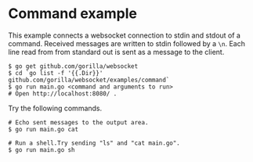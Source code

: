 # Command example

This example connects a websocket connection to stdin and stdout of a command.
Received messages are written to stdin followed by a `\n`. Each line read from
from standard out is sent as a message to the client.

    $ go get github.com/gorilla/websocket
    $ cd `go list -f '{{.Dir}}' github.com/gorilla/websocket/examples/command`
    $ go run main.go <command and arguments to run>
    # Open http://localhost:8080/ .

Try the following commands.

    # Echo sent messages to the output area.
    $ go run main.go cat

    # Run a shell.Try sending "ls" and "cat main.go".
    $ go run main.go sh

